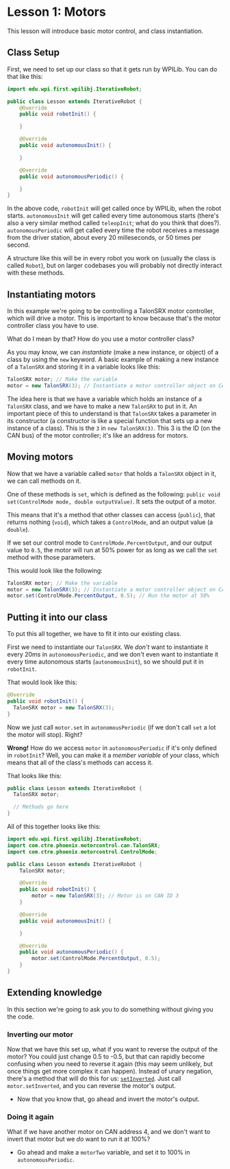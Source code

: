 # Lesson 1: Motors
This lesson will introduce basic motor control, and class instantiation.

## Class Setup
First, we need to set up our class so that it gets run by WPILib.
You can do that like this:

```java
import edu.wpi.first.wpilibj.IterativeRobot;

public class Lesson extends IterativeRobot {
    @Override
    public void robotInit() {

    }

    @Override
    public void autonomousInit() {

    }

    @Override
    public void autonomousPeriodic() {

    }
}

```

In the above code, `robotInit` will get called once by WPILib, when the robot
starts. `autonomousInit` will get called every time autonomous starts (there's
also a very similar method called `teleopInit`; what do you think that does?).
`autonomousPeriodic` will get called every time the robot receives a message
from the driver station, about every 20 milleseconds, or 50 times per second.

A structure like this will be in every robot you work on (usually the class is
called `Robot`), but on larger codebases you will probably not directly interact
with these methods.

## Instantiating motors
In this example we're going to be controlling a TalonSRX motor controller,
which will drive a motor.
This is important to know because that's the motor controller class you have to use.

What do I mean by that? How do you use a motor controller class?

As you may know, we can *instantiate* (make a new instance, or object) of
a class by using the `new` keyword. A basic example of making a new instance of
a `TalonSRX` and storing it in a variable looks like this:

```java
TalonSRX motor; // Make the variable
motor = new TalonSRX(3); // Instantiate a motor controller object on CAN ID 3
```

The idea here is that we have a variable which holds an instance of a `TalonSRX`
class, and we have to make a new `TalonSRX` to put in it. An important piece of
this to understand is that `TalonSRX` takes a parameter in its constructor (a
constructor is like a special function that sets up a new instance of a class).
This is the `3` in `new TalonSRX(3)`. This 3 is the ID (on the CAN bus)
of the motor controller; it's like an address for motors.

## Moving motors
Now that we have a variable called `motor` that holds a `TalonSRX` object in it,
we can call methods on it.

One of these methods is `set`, which is defined as the following:
`public void set(ControlMode mode, double outputValue)`.
It sets the output of a motor.

This means that it's a method that other classes can access (`public`), that
returns nothing (`void`), which takes a `ControlMode`, and an output value (a `double`).

If we set our control mode to `ControlMode.PercentOutput`, and our output value
to `0.5`, the motor will run at 50% power for as long as we call the
`set` method with those parameters.

This would look like the following:

```java
TalonSRX motor; // Make the variable
motor = new TalonSRX(3); // Instantiate a motor controller object on CAN ID 3
motor.set(ControlMode.PercentOutput, 0.5); // Run the motor at 50%
```

## Putting it into our class
To put this all together, we have to fit it into our existing class.

First we need to instantiate our `TalonSRX`. We *don't* want to instantiate it
every 20ms in `autonomousPeriodic`, and we don't even want to instantiate
it every time autonomous starts (`autonomousInit`), so we should put it in `robotInit`.

That would look like this:

```java
@Override
public void robotInit() {
  TalonSRX motor = new TalonSRX(3);
}
```

Now we just call `motor.set` in `autonomousPeriodic`
(if we don't call `set` a lot the motor will stop). Right?

**Wrong!** How do we access `motor` in `autonomousPeriodic` if it's only
defined in `robotInit`? Well, you can make it a *member variable* of your
class, which means that all of the class's methods can access it.

That looks like this:

```java
public class Lesson extends IterativeRobot {
  TalonSRX motor;

  // Methods go here
}
```

All of this together looks like this:

```java
import edu.wpi.first.wpilibj.IterativeRobot;
import com.ctre.phoenix.motorcontrol.can.TalonSRX;
import com.ctre.phoenix.motorcontrol.ControlMode;

public class Lesson extends IterativeRobot {
    TalonSRX motor;

    @Override
    public void robotInit() {
        motor = new TalonSRX(3); // Motor is on CAN ID 3
    }

    @Override
    public void autonomousInit() {

    }

    @Override
    public void autonomousPeriodic() {
        motor.set(ControlMode.PercentOutput, 0.5);
    }
}

```

## Extending knowledge
In this section we're going to ask you to do something without giving you the code.

### Inverting our motor
Now that we have this set up, what if you want to reverse the output of
the motor? You could just change 0.5 to -0.5, but that can rapidly become
confusing when you need to reverse it again (this may seem unlikely, but
once things get more complex it can happen). Instead of unary negation,
there's a method that will do this for us: [`setInverted`](https://www.ctr-electronics.com/downloads/api/java/html/com/ctre/phoenix/motorcontrol/can/BaseMotorController.html#setInverted-boolean-).
Just call `motor.setInverted`, and you can reverse the motor's output.

 - Now that you know that, go ahead and invert the motor's output.

### Doing it again
What if we have another motor on CAN address 4, and we don't want to
invert that motor but we *do* want to run it at 100%?

 - Go ahead and make a `motorTwo` variable, and set it to 100% in `autonomousPeriodic`.
